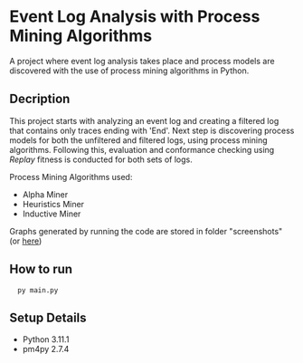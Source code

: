 # Event Log Analysis with Process Mining Algorithms
A project where event log analysis takes place and process models are discovered with the use of process mining algorithms in Python.

## Decription
This project starts with analyzing an event log and creating a filtered log that contains only traces ending with 'End'. Next step is discovering process models for both the unfiltered and filtered logs, using process mining algorithms. Following this, evaluation and conformance checking using *Replay* fitness is conducted for both sets of logs.

Process Mining Algorithms used:
- Alpha Miner
- Heuristics Miner
- Inductive Miner

Graphs generated by running the code are stored in folder "screenshots" (or [here](https://github.com/GeorgiaKt/Event-Log-Analysis-with-Process-Mining-Algorithms/tree/main/screenshots))
  
## How to run
```
  py main.py
```

## Setup Details
- Python 3.11.1
- pm4py 2.7.4
